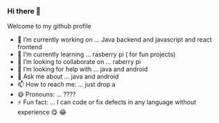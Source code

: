 ### Hi there 👋

Welcome to my github profile

- 🔭 I’m currently working on ... Java backend and javascript and react frontend
- 🌱 I’m currently learning ... rasberry pi ( for fun projects)
- 👯 I’m looking to collaborate on ... raberry pi
- 🤔 I’m looking for help with ... java and android
- 💬 Ask me about ... java and android
- 📫 How to reach me: ... just drop a 
- 😄 Pronouns: ... ????
- ⚡ Fun fact: ... I can code or fix defects in any language without experience 😋 😂
